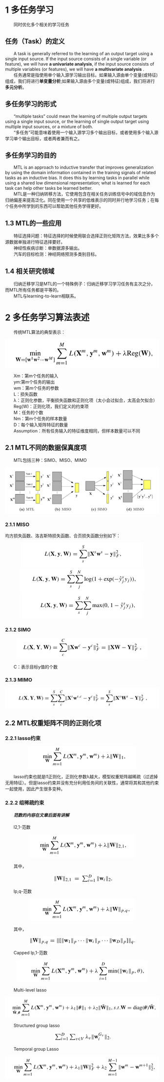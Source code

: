 # 1 多任务学习  
&emsp;&emsp;同时优化多个相关的学习任务  
## 任务（Task）的定义  
&emsp;&emsp;A task is generally referred to the learning of an output target using a single input source. If the input source consists of a single variable (or feature), we will have **a univariate analysis**, if the input source consists of multiple variables (or features), we will have **a multivariate analysis** .  
&emsp;&emsp;任务通常是指使用单个输入源学习输出目标。如果输入源由单个变量(或特征)组成，我们将进行**单变量分析**;如果输入源由多个变量(或特征)组成，我们将进行**多元分析**。  
## 多任务学习的形式  
&emsp;&emsp;“multiple tasks” could mean the learning of multiple output targets using a single input source, or the learning of single output target using multiple input sources, or a mixture of both.  
&emsp;&emsp;“多任务”可能意味着使用一个输入源学习多个输出目标，或者使用多个输入源学习单个输出目标，或者两者兼而有之。  
## 多任务学习的目的  
&emsp;&emsp;MTL is an approach to inductive transfer that improves generalization by using the domain information contained in the training signals of related tasks as an inductive bias. It does this by learning tasks in parallel while using a shared low dimensional representation; what is learned for each task can help other tasks be learned better.  
&emsp;&emsp;MTL是一种归纳转移方法，它使用包含在相关任务训练信号中的域信息作为归纳偏差来提高泛化。同在使用一个共享的低维表示的同时并行地学习任务；在每个任务中所学到的东西可以帮助其他任务学得更好。  
## 1.3 MTL的一些应用  
&emsp;&emsp;特征选择问题：特征选择的时候使用联合选择正则化矩阵方法，效果比多多个源数据单独进行特征选择要好。  
&emsp;&emsp;神经性疾病诊断：单数据源多输出。  
&emsp;&emsp;汽车的目标检测：神经网络预测多类别目标。
## 1.4 相关研究领域  
&emsp;&emsp;归纳迁移学习是MTL的一个特殊例子：归纳迁移学习学习任务有主次之分，而MTL所有任务都是平等的。  
&emsp;&emsp;MTL与learning-to-learn相联系。  
# 2 多任务学习算法表述  
&emsp;&emsp;传统MTL算法的典型表示：  
<div align=center><img src="./pictures/A_brief_review_on_multi-task_learning/Formulation_of_MTL_algorithms.png"/></div>  

&emsp;&emsp;Xm：第m个任务的输入  
&emsp;&emsp;ym:第m个任务的输出  
&emsp;&emsp;wm：第m个任务的参数  
&emsp;&emsp;L：损失函数  
&emsp;&emsp;λ：正则化参数，平衡损失函数和正则化项（太小会过拟合，太高会欠拟合）  
&emsp;&emsp;Reg(W)：正则化项，我们定义的约束项  
&emsp;&emsp;M：任务的个数  
&emsp;&emsp;Nm：第m个任务的样本数量  
&emsp;&emsp;D：每个输入矩阵特征的数量  
&emsp;&emsp;Assumption：所有任务输入的特征维度相同，但样本数量可以不同  
## 2.1 MTL不同的数据保真度项  
&emsp;&emsp;MTL包括三种：SIMO、MISO、MIMO  
<div align=center><img src="./pictures/A_brief_review_on_multi-task_learning/MTL_different_data_fidelity_terms.png"/></div>  

### 2.1.1 MISO  
均方损失函数、洛吉斯特损失函数、合页损失函数分别如下：  
<div align=center><img src="./pictures/A_brief_review_on_multi-task_learning/mean_square_loss_for_miso.png"/></div>  

<div align=center><img src="./pictures/A_brief_review_on_multi-task_learning/logistic_loss_for_miso.png"/></div>  

<div align=center><img src="./pictures/A_brief_review_on_multi-task_learning/hinge_loss_for_miso.png"/></div>  

### 2.1.2 SIMO  
<div align=center><img src="./pictures/A_brief_review_on_multi-task_learning/mean_square_loss_for_simo.png"/></div>  

&emsp;&emsp;C：表示目标y值的个数  
### 2.1.3 MIMO  
<div align=center><img src="./pictures/A_brief_review_on_multi-task_learning/mean_square_loss_for_mimo.png"/></div>  

## 2.2 MTL权重矩阵不同的正则化项  
### 2.2.1 lasso约束  
<div align=center><img src="./pictures/A_brief_review_on_multi-task_learning/mtl_with_lasso.png"/></div>  

&emsp;&emsp;lasso约束也就是l1正则化，正则化参数λ越大，模型权重矩阵越稀疏（过滤掉无用特征）。但是lasso约束并没有充分利用任务间的关联性，通常将其和其他约束一起使用，因此产生很多变种。  
### 2.2.2 组稀疏约束  
#### &emsp;&emsp;*范数的内容在文章后面有讲解*  

&emsp;&emsp;l2,1-范数  
<div align=center><img src="./pictures/A_brief_review_on_multi-task_learning/l21norm.png"/></div>  

&emsp;&emsp;其中，  
<div align=center><img src="./pictures/A_brief_review_on_multi-task_learning/l21.png"/></div>  

&emsp;&emsp;lp,q-范数  
<div align=center><img src="./pictures/A_brief_review_on_multi-task_learning/lpq-norm.png"/></div>  

&emsp;&emsp;其中，  
<div align=center><img src="./pictures/A_brief_review_on_multi-task_learning/lpq.png"/></div>  

&emsp;&emsp;Capped lp,1-范数  
<div align=center><img src="./pictures/A_brief_review_on_multi-task_learning/capped_p1norm.png"/></div>  

&emsp;&emsp;Multi-level lasso  
<div align=center><img src="./pictures/A_brief_review_on_multi-task_learning/multi_level_lasso.png"/></div>  

&emsp;&emsp;Structured group lasso  
<div align=center><img src="./pictures/A_brief_review_on_multi-task_learning/structured_group_lasso.png"/></div>  

&emsp;&emsp;Temporal group Lasso  
<div align=center><img src="./pictures/A_brief_review_on_multi-task_learning/temporal_group_lasso.png"/></div>  
